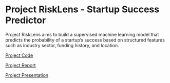 # Project RiskLens - Startup Success Predictor

Project RiskLens aims to build a supervised machine learning model that predicts the probability of a startup’s success based on structured features such as industry sector, funding history, and location.

[Project Code](https://github.com/rugvedmhatre/RiskLens-Startup-Success-Predictor/blob/main/notebook.ipynb)

[Project Report](https://github.com/rugvedmhatre/RiskLens-Startup-Success-Predictor/blob/main/Project_Report.pdf)

[Project Presentation](https://github.com/rugvedmhatre/RiskLens-Startup-Success-Predictor/blob/main/Project_Presentation.pdf)
